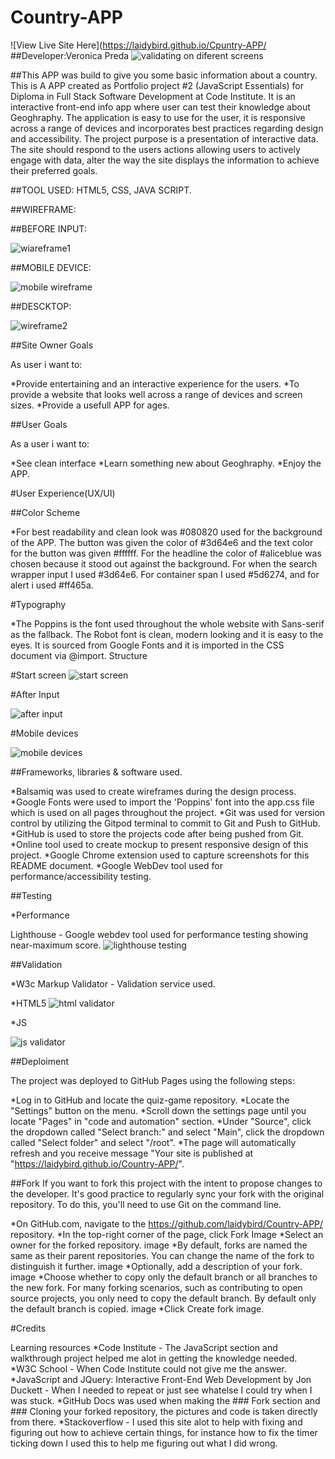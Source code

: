 # Country-APP
![View Live Site Here](https://laidybird.github.io/Cpuntry-APP/
##Developer:Veronica Preda
![validating on diferent screens](https://user-images.githubusercontent.com/66474546/202907612-d262cb25-863e-4f96-915a-ce64ae1f78ae.png)

##This APP was build to give you some basic information about a country.
This is A APP created as Portfolio project #2 (JavaScript Essentials) for Diploma in Full Stack Software Development at Code Institute. It is an interactive front-end info app where user can test their knowledge about Geoghraphy. 
The application is easy to use for the user, it is responsive across a range of devices and incorporates best practices regarding design and accessibility.
The project purpose is a presentation of interactive data. The site should respond to the users actions allowing users to actively engage with data, alter the way the site displays the information to achieve their preferred goals.

##TOOL USED: HTML5, CSS, JAVA SCRIPT.

##WIREFRAME:

##BEFORE INPUT:

![wiareframe1](https://user-images.githubusercontent.com/66474546/202907699-c471ac5f-327c-4350-bb59-40695d072a97.png)

##MOBILE DEVICE:

![mobile wireframe](https://user-images.githubusercontent.com/66474546/202907731-8c99bf19-023f-4487-92fa-cfbaa9ef9623.png)

##DESCKTOP:


![wireframe2](https://user-images.githubusercontent.com/66474546/202907754-61db76dc-4122-4016-afaa-38ba2b70bff8.png)

##Site Owner Goals

As user i want to:

*Provide entertaining and an interactive experience for the users.
*To provide a website that looks well across a range of devices and screen sizes.
*Provide a usefull APP for ages.

##User Goals

As a user i want to:

*See clean interface
*Learn something new about Geoghraphy.
*Enjoy the APP.

#User Experience(UX/UI)

##Color Scheme

*For best readability and clean look was #080820 used for the background of the APP. The button was given the color of #3d64e6 and the text color for the button was given #ffffff. For the headline the color of #aliceblue was chosen because it stood out against the background. For when the search wrapper input I used #3d64e6. 
For container span I used #5d6274, and for alert i used #ff465a.

#Typography

*The Poppins is the font used throughout the whole website with Sans-serif as the fallback. The Robot font is clean, modern looking and it is easy to the eyes. It is sourced from Google Fonts and it is imported in the CSS document via @import.
Structure

#Start screen 
![start screen](https://user-images.githubusercontent.com/66474546/202908917-32570031-db53-4c97-8cdc-a567298cb035.png)

#After Input 


![after input](https://user-images.githubusercontent.com/66474546/202908967-c551b1e5-ff1c-445d-a7dd-68afe72ab9a5.png)

#Mobile devices

![mobile devices](https://user-images.githubusercontent.com/66474546/202909025-1330f962-e822-4d92-810c-bdf71dff9db5.png)

##Frameworks, libraries & software used.

*Balsamiq was used to create wireframes during the design process.
*Google Fonts were used to import the 'Poppins' font into the app.css file which is used on all pages throughout the project.
*Git was used for version control by utilizing the Gitpod terminal to commit to Git and Push to GitHub.
*GitHub is used to store the projects code after being pushed from Git.
*Online tool used to create mockup to present responsive design of this project.
*Google Chrome extension used to capture screenshots for this README document.
*Google WebDev tool used for performance/accessibility testing.

##Testing

*Performance

Lighthouse - Google webdev tool used for performance testing showing near-maximum score.
![lighthouse testing](https://user-images.githubusercontent.com/66474546/202909218-0b208c69-4f9e-4411-b9fc-a64ae886cdf9.png)

##Validation

*W3c Markup Validator - Validation service used.

*HTML5
![html validator](https://user-images.githubusercontent.com/66474546/202909329-a6b4d8fe-af29-4f04-b251-9a34fb3f2d80.png)

*JS


![js validator](https://user-images.githubusercontent.com/66474546/202909365-72789878-4dc7-4d5f-a1b8-77d5fadec56d.png)


##Deploiment

The project was deployed to GitHub Pages using the following steps:

*Log in to GitHub and locate the quiz-game repository.
*Locate the "Settings" button on the menu.
*Scroll down the settings page until you locate "Pages" in "code and automation" section.
*Under "Source", click the dropdown called "Select branch:" and select "Main", click the dropdown called "Select folder" and select "/root".
*The page will automatically refresh and you receive message "Your site is published at "https://laidybird.github.io/Country-APP/".

##Fork
If you want to fork this project with the intent to propose changes to the developer. It's good practice to regularly sync your fork with the original repository. To do this, you'll need to use Git on the command line.

*On GitHub.com, navigate to the https://github.com/laidybird/Country-APP/ repository.
*In the top-right corner of the page, click Fork Image
*Select an owner for the forked repository. image
*By default, forks are named the same as their parent repositories. You can change the name of the fork to distinguish it further. image
*Optionally, add a description of your fork. image
*Choose whether to copy only the default branch or all branches to the new fork. For many forking scenarios, such as contributing to open source projects, you only need to copy the default branch. By default only the default branch is copied. image
*Click Create fork image.

#Credits

Learning resources
*Code Institute - The JavaScript section and walkthrough project helped me alot in getting the knowledge needed.
*W3C School - When Code Institute could not give me the answer.
*JavaScript and JQuery: Interactive Front-End Web Development by Jon Duckett - When I needed to repeat or just see whatelse I could try when I was stuck.
*GitHub Docs was used when making the ### Fork section and ### Cloning your forked repository, the pictures and code is taken directly from there.
*Stackoverflow - I used this site alot to help with fixing and figuring out how to achieve certain things, for instance how to fix the timer ticking down I used this to help me figuring out what I did wrong.



